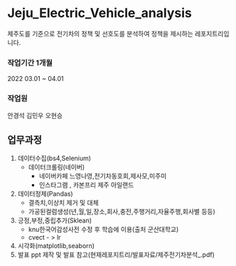 # Jeju_Electric_Vehicle_analysis
제주도를 기준으로 전기차의 정책 및 선호도를 분석하여 정책을 제시하는 레포지트리입니다.


### 작업기간 1개월
2022 03.01 ~ 04.01
### 작업원
안경석
김민우
오현승

## 업무과정
1. 데이터수집(bs4,Selenium)
    - 데이터크롤링(네이버)
        + 네이버카페 느영나영,전기차동호회,제사모,미주미
        + 인스타그램 , 카본프리 제주 아일랜드
2. 데이터정제(Pandas)
    - 결측치,이상치 제거 및 대체
    - 가공된컬럼생성(년,월,일,장소,회사,충전,주행거리,자율주행,회사별 등등)  
3. 긍정,부정,중립추가(Sklean)
    - knu한국어감성사전 수정 후 학습에 이용(출처 군산대학교)
    - cvect - > lr
4. 시각화(matplotlib,seaborn)
5. 발표 ppt 제작 및 발표 참고(현재레포지트리/발표자료/제주전기차분석_.pdf)

 
